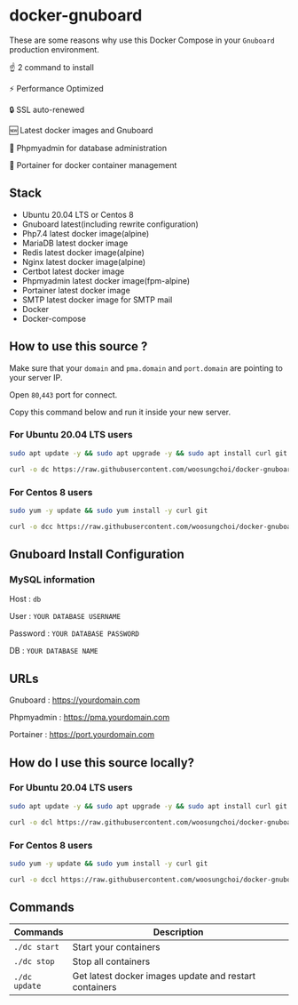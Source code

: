 # docker-gnuboard

These are some reasons why use this Docker Compose in your `Gnuboard` production environment.

☝️ 2 command to install

⚡ Performance Optimized

🔒 SSL auto-renewed

🆕 Latest docker images and Gnuboard

🚧 Phpmyadmin for database administration

🚢 Portainer for docker container management

## Stack

- Ubuntu 20.04 LTS or Centos 8
- Gnuboard latest(including rewrite configuration)
- Php7.4 latest docker image(alpine)
- MariaDB latest docker image
- Redis latest docker image(alpine)
- Nginx latest docker image(alpine)
- Certbot latest docker image
- Phpmyadmin latest docker image(fpm-alpine)
- Portainer latest docker image
- SMTP latest docker image for SMTP mail
- Docker
- Docker-compose

## How to use this source ?

Make sure that your `domain` and `pma.domain` and `port.domain` are pointing to your server IP.

Open `80`,`443` port for connect.

Copy this command below and run it inside your new server. 

### For Ubuntu 20.04 LTS users

```bash
sudo apt update -y && sudo apt upgrade -y && sudo apt install curl git -y && sudo apt autoremove -y
```

```bash
curl -o dc https://raw.githubusercontent.com/woosungchoi/docker-gnuboard/master/dc && bash dc setup && rm -f dc
```

### For Centos 8 users

```bash
sudo yum -y update && sudo yum install -y curl git
```

```bash
curl -o dcc https://raw.githubusercontent.com/woosungchoi/docker-gnuboard/master/dcc && bash dcc setup && rm -f dcc
```

## Gnuboard Install Configuration

### MySQL information

Host : `db`

User : `YOUR DATABASE USERNAME`

Password : `YOUR DATABASE PASSWORD`

DB : `YOUR DATABASE NAME`


## URLs

Gnuboard : https://yourdomain.com

Phpmyadmin : https://pma.yourdomain.com

Portainer : https://port.yourdomain.com


## How do I use this source locally?

### For Ubuntu 20.04 LTS users

```bash
sudo apt update -y && sudo apt upgrade -y && sudo apt install curl git -y && sudo apt autoremove -y
```

```bash
curl -o dcl https://raw.githubusercontent.com/woosungchoi/docker-gnuboard/master/dcl && bash dcl setup && rm -f dcl
```

### For Centos 8 users

```bash
sudo yum -y update && sudo yum install -y curl git
```

```bash
curl -o dccl https://raw.githubusercontent.com/woosungchoi/docker-gnuboard/master/dccl && bash dccl setup && rm -f dccl
```

## Commands

| Commands  | Description  |
|---|---|
| `./dc start`  | Start your containers  |
| `./dc stop`  | Stop all containers  |
| `./dc update`  | Get latest docker images update and restart containers |

